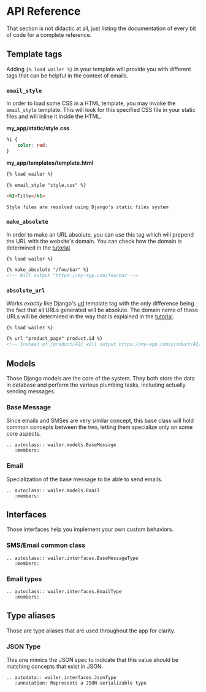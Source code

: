 # API Reference

That section is not didactic at all, just listing the documentation of every
bit of code for a complete reference.

## Template tags

Adding `{% load wailer %}` in your template will provide you with different
tags that can be helpful in the context of emails.

### `email_style`

In order to load some CSS in a HTML template, you may invoke the `email_style`
template. This will look for this specified CSS file in your static files
and will inline it inside the HTML.

**my_app/static/style.css**

```css
h1 {
    color: red;
}
```

**my_app/templates/template.html**

```html
{% load wailer %}

{% email_style "style.css" %}

<h1>Title</h1>
```

```{note}
Style files are resolved using Django's static files system
```

### `make_absolute`

In order to make an URL absolute, you can use this tag which will prepend the
URL with the website's domain. You can check how the domain is determined in
the [tutorial](absolute_url).

```html
{% load wailer %}

{% make_absolute "/foo/bar" %}
<!-- Will output "https://my-app.com/foo/bar -->
```

### `absolute_url`

Works _exactly_ like Django's
[url](https://docs.djangoproject.com/en/4.0/ref/templates/builtins/#url)
template tag with the only difference being the fact that all URLs generated
will be absolute. The domain name of those URLs will be determined in the way
that is explained in the [tutorial](absolute_url).

```html
{% load wailer %}

{% url "product_page" product.id %}
<!-- Instead of /product/42/ will output https://my-app.com/product/42/ -->
```

## Models

Those Django models are the core of the system. They both store the data in
database and perform the various plumbing tasks, including actually sending
messages.

### Base Message

Since emails and SMSes are very similar concept, this base class will hold
common concepts between the two, letting them specialize only on some core
aspects.

```{eval-rst}
.. autoclass:: wailer.models.BaseMessage
   :members:
```

### Email

Specialization of the base message to be able to send emails.

```{eval-rst}
.. autoclass:: wailer.models.Email
   :members:
```

## Interfaces

Those interfaces help you implement your own custom behaviors.

### SMS/Email common class

```{eval-rst}
.. autoclass:: wailer.interfaces.BaseMessageType
   :members:
```

### Email types

```{eval-rst}
.. autoclass:: wailer.interfaces.EmailType
   :members:
```

## Type aliases

Those are type aliases that are used throughout the app for clarity.

### JSON Type

This one mimics the JSON spec to indicate that this value should be matching
concepts that exist in JSON.

```{eval-rst}
.. autodata:: wailer.interfaces.JsonType
   :annotation: Represents a JSON-serializable type
```
